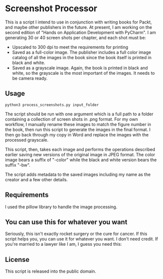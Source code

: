 # Screenshot Processor

This is a script I intend to use in conjunction with writing books for Packt, and maybe other publishers in the future.  At present, I am working on the second edition of "Hands on Application Development with PyCharm".  I am generating 30 or 40 screen shots per chapter, and each shot must be:
* Upscaled to 300 dpi to meet the requirements for printing
* Saved as a full-color image.  The publisher includes a full color image catalog of all the images in the book since the book itself is printed in black and white.
* Saved as a grayscale image.  Again, the book is printed in black and white, so the grayscale is the most important of the images.  It needs to be camera ready.

## Usage

```python3 process_screenshots.py input_folder```

The script should be run with one argument which is a full path to a folder containing a collection of screen shots in .png format.  For my own workflow, I manually rename these images to match the figure number in the book, then run this script to generate the images in the final format.  I then go back through my copy in Word and replace the images with the processed grayscale.

This script, then, takes each image and performs the operations described earlier saving new versions of the original image in JPEG format.  The color image bears a suffix of "-color" while the black and white version bears the suffix "-bw".

The script adds metadata to the saved images including my name as the creator and a few other details.

## Requirements

I used the pillow library to handle the image processing.

## You can use this for whatever you want

Seriously, this isn't exactly rocket surgery or the cure for cancer.  If this script helps you, you can use it for whatever you want.  I don't need credit.  If you're married to a lawyer like I am, I guess you need this:

## License

This script is released into the public domain.
